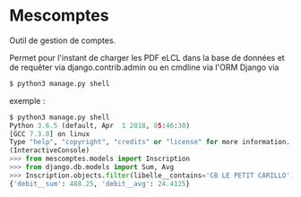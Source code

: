 # Mescomptes

Outil de gestion de comptes.

Permet pour l'instant de charger les PDF eLCL dans la base de données et de requêter via django.contrib.admin ou en cmdline via l'ORM Django via 
```bash
$ python3 manage.py shell
```

exemple : 
```python
$ python3 manage.py shell
Python 3.6.5 (default, Apr  1 2018, 05:46:30) 
[GCC 7.3.0] on linux
Type "help", "copyright", "credits" or "license" for more information.
(InteractiveConsole)
>>> from mescomptes.models import Inscription
>>> from django.db.models import Sum, Avg
>>> Inscription.objects.filter(libelle__contains='CB LE PETIT CARILLO').aggregate(Sum('debit'), Avg('debit'))
{'debit__sum': 488.25, 'debit__avg': 24.4125}
```

